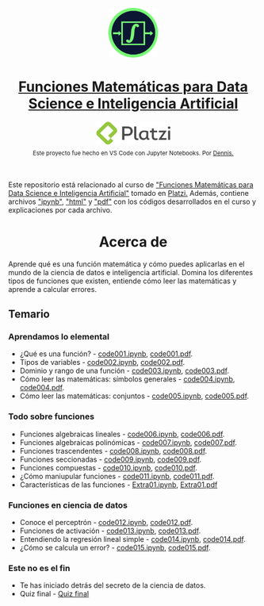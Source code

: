 <p align="center"><a href="https://platzi.com/cursos/funciones-matematicas/"><img src="codes/images/logo.png" alt="MarkText" width="100" height="100"></p>

<h1 align="center"><a href="https://platzi.com/cursos/funciones-matematicas/">Funciones Matemáticas para Data Science e Inteligencia Artificial</a></h1>

<div align="center">
  <a href="https://platzi.com">
    <img src="codes/images/platzi.png" width="150" height="47" alt="Platzi">
  </a>
</div>

<div align="center">
  <sub>Este proyecto fue hecho en VS Code con Jupyter Notebooks. Por
    <a href="https://github.com/DensLopez">Dennis.</a>
  </sub>
</div>
<br />
<br />

Este repositorio está relacionado al curso de <a href="https://platzi.com/cursos/funciones-matematicas/">"Funciones Matemáticas para Data Science e Inteligencia Artificial"</a> tomado en <a href="https://platzi.com">Platzi.</a> Además, contiene archivos ["ipynb"](codes), ["html"](codes/html/) y ["pdf"](codes/pdfs/) con los códigos desarrollados en el curso y explicaciones por cada archivo.
<br />

<h1 align="center">Acerca de </h1>
Aprende qué es una función matemática y cómo puedes aplicarlas en el mundo de la ciencia de datos e inteligencia artificial. Domina los diferentes tipos de funciones que existen, entiende cómo leer las matemáticas y aprende a calcular errores.

<br />

## Temario

### Aprendamos lo elemental

- ¿Qué es una función? - [code001.ipynb](codes/code001.ipynb), [code001.pdf](codes/pdfs/code001.pdf).
- Tipos de variables - [code002.ipynb](codes/code002.ipynb), [code002.pdf](codes/pdfs/code002.pdf).
- Dominio y rango de una función - [code003.ipynb](codes/code003.ipynb), [code003.pdf](codes/pdfs/code003.pdf).
- Cómo leer las matemáticas: símbolos generales - [code004.ipynb](codes/code004.ipynb), [code004.pdf](codes/pdfs/code004.pdf).
- Cómo leer las matemáticas: conjuntos - [code005.ipynb](codes/code005.ipynb), [code005.pdf](codes/pdfs/code005.pdf).

### Todo sobre funciones

- Funciones algebraicas lineales - [code006.ipynb](codes/code006.ipynb), [code006.pdf](codes/pdfs/code006.pdf).
- Funciones algebraicas polinómicas - [code007.ipynb](codes/code007.ipynb), [code007.pdf](codes/pdfs/code007.pdf).
- Funciones trascendentes - [code008.ipynb](codes/code008.ipynb), [code008.pdf](codes/pdfs/code008.pdf).
- Funciones seccionadas - [code009.ipynb](codes/code009.ipynb), [code009.pdf](codes/pdfs/code009.pdf).
- Funciones compuestas - [code010.ipynb](codes/code010.ipynb), [code010.pdf](codes/pdfs/code010.pdf).
- ¿Cómo maniupular funciones - [code011.ipynb](codes/code011.ipynb), [code011.pdf](codes/pdfs/code011.pdf).
- Características de las funciones - [Extra01.ipynb](codes/extra01.ipynb), [Extra01.pdf](codes/pdfs/extra01.pdf)

### Funciones en ciencia de datos

- Conoce el perceptrón - [code012.ipynb](codes/code012.ipynb), [code012.pdf](codes/pdfs/code012.pdf).
- Funciones de activación - [code013.ipynb](codes/code013.ipynb), [code013.pdf](codes/pdfs/code013.pdf).
- Entendiendo la regresión lineal simple - [code014.ipynb](codes/code014.ipynb), [code014.pdf](codes/pdfs/code014.pdf).
- ¿Cómo se calcula un error? - [code015.ipynb](codes/code015.ipynb), [code015.pdf](codes/pdfs/code015.pdf).

### Este no es el fin

- Te has iniciado detrás del secreto de la ciencia de datos.
- Quiz final - [Quiz final](codes/pdfs/extra02.pdf)

<br />
